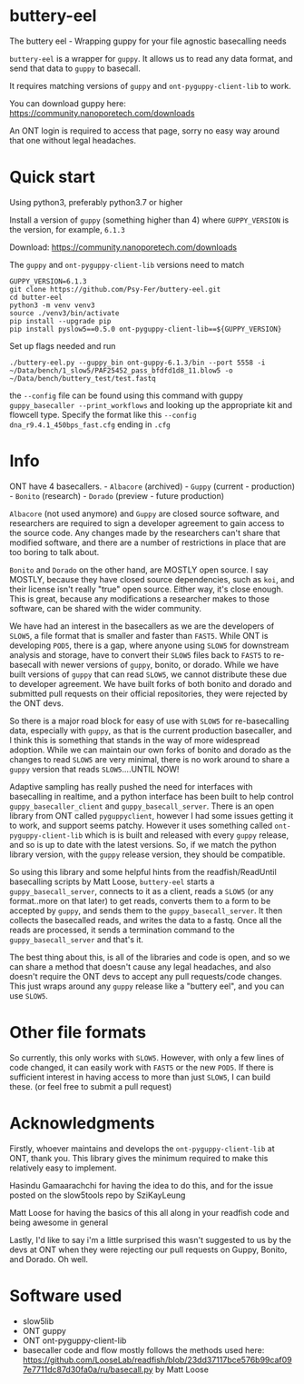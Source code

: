 # buttery-eel
The buttery eel - Wrapping guppy for your file agnostic basecalling needs

`buttery-eel` is a wrapper for `guppy`. It allows us to read any data format, and send that data to `guppy` to basecall.

It requires matching versions of `guppy` and `ont-pyguppy-client-lib` to work.

You can download guppy here: https://community.nanoporetech.com/downloads

An ONT login is required to access that page, sorry no easy way around that one without legal headaches.


# Quick start

Using python3, preferably python3.7 or higher

Install a version of `guppy` (something higher than 4) where `GUPPY_VERSION` is the version, for example, `6.1.3`

Download: https://community.nanoporetech.com/downloads

The `guppy` and `ont-pyguppy-client-lib` versions need to match

    GUPPY_VERSION=6.1.3
    git clone https://github.com/Psy-Fer/buttery-eel.git
    cd butter-eel
    python3 -m venv venv3
    source ./venv3/bin/activate
    pip install --upgrade pip
    pip install pyslow5==0.5.0 ont-pyguppy-client-lib==${GUPPY_VERSION}


Set up flags needed and run

    ./buttery-eel.py --guppy_bin ont-guppy-6.1.3/bin --port 5558 -i ~/Data/bench/1_slow5/PAF25452_pass_bfdfd1d8_11.blow5 -o ~/Data/bench/buttery_test/test.fastq


the `--config` file can be found using this command with guppy `guppy_basecaller --print_workflows` and looking up the appropriate kit and flowcell type. Specify the format like this `--config dna_r9.4.1_450bps_fast.cfg` ending in `.cfg`

# Info

ONT have 4 basecallers.
    - `Albacore` (archived)
    - `Guppy`    (current - production)
    - `Bonito`   (research)
    - `Dorado`   (preview - future production)

`Albacore` (not used anymore) and `Guppy` are closed source software, and researchers are required to sign a developer agreement to gain access to the source code. Any changes made by the researchers can't share that modified software, and there are a number of restrictions in place that are too boring to talk about.

`Bonito` and `Dorado` on the other hand, are MOSTLY open source. I say MOSTLY, because they have closed source dependencies, such as `koi`, and their license isn't really "true" open source. Either way, it's close enough. This is great, because any modifications a researcher makes to those software, can be shared with the wider community.

We have had an interest in the basecallers as we are the developers of `SLOW5`, a file format that is smaller and faster than `FAST5`. While ONT is developing `POD5`, there is a gap, where anyone using `SLOW5` for downstream analysis and storage, have to convert their `SLOW5` files back to `FAST5` to re-basecall with newer versions of `guppy`, bonito, or dorado. While we have built versions of `guppy` that can read `SLOW5`, we cannot distribute these due to developer agreement. We have built forks of both bonito and dorado and submitted pull requests on their official repositories, they were rejected by the ONT devs.

So there is a major road block for easy of use with `SLOW5` for re-basecalling data, especially with `guppy`, as that is the current production basecaller, and I think this is something that stands in the way of more widespread adoption. While we can maintain our own forks of bonito and dorado as the changes to read `SLOW5` are very minimal, there is no work around to share a `guppy` version that reads `SLOW5`....UNTIL NOW!

Adaptive sampling has really pushed the need for interfaces with basecalling in realtime, and a python interface has been built to help control `guppy_basecaller_client` and `guppy_basecall_server`. There is an open library from ONT called `pyguppyclient`, however I had some issues getting it to work, and support seems patchy. However it uses something called `ont-pyguppy-client-lib` which is is built and released with every `guppy` release, and so is up to date with the latest versions. So, if we match the python library version, with the `guppy` release version, they should be compatible.

So using this library and some helpful hints from the readfish/ReadUntil basecalling scripts by Matt Loose, `buttery-eel` starts a `guppy_basecall_server`, connects to it as a client, reads a `SLOW5` (or any format..more on that later) to get reads, converts them to a form to be accepted by `guppy`, and sends them to the `guppy_basecall_server`. It then collects the basecalled reads, and writes the data to a fastq. Once all the reads are processed, it sends a termination command to the `guppy_basecall_server` and that's it.

The best thing about this, is all of the libraries and code is open, and so we can share a method that doesn't cause any legal headaches, and also doesn't require the ONT devs to accept any pull requests/code changes. This just wraps around any `guppy` release like a "buttery eel", and you can use `SLOW5`.

# Other file formats

So currently, this only works with `SLOW5`. However, with only a few lines of code changed, it can easily work with `FAST5` or the new `POD5`. If there is sufficient interest in having access to more than just `SLOW5`, I can build these. (or feel free to submit a pull request)


# Acknowledgments

Firstly, whoever maintains and develops the `ont-pyguppy-client-lib` at ONT, thank you. This library gives the minimum required to make this relatively easy to implement.

Hasindu Gamaarachchi for having the idea to do this, and for the issue posted on the slow5tools repo by SziKayLeung

Matt Loose for having the basics of this all along in your readfish code and being awesome in general

Lastly, I'd like to say i'm a little surprised this wasn't suggested to us by the devs at ONT when they were rejecting our pull requests on Guppy, Bonito, and Dorado. Oh well.

# Software used
- slow5lib
- ONT guppy
- ONT ont-pyguppy-client-lib
- basecaller code and flow mostly follows the methods used here: https://github.com/LooseLab/readfish/blob/23dd37117bce576b99caf097e7711dc87d30fa0a/ru/basecall.py by Matt Loose

